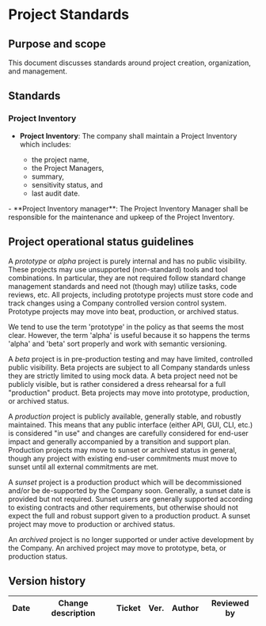 # Project Standards

## Purpose and scope

This document discusses standards around project creation, organization, and management.

## Standards

### Project Inventory

- <span id="9972BE87-DAAD-4355-9F7C-F3E52AB8E7C1">**Project Inventory**: The company shall maintain a Project Inventory which includes:
  - the project name,
  - the Project Managers,
  - summary,
  - sensitivity status, and
  - last audit date.
</span>
- <span id="72D40083-4642-4051-BBE6-05A55DEE439B">**Project Inventory manager**: The <role>Project Inventory Manager</role> shall be responsible for the maintenance and upkeep of the Project Inventory.</span>

## Project operational status guidelines

A _prototype_ or _alpha_ project is purely internal and has no public visibility. These projects may use unsupported (non-standard) tools and tool combinations. In particular, they are not required follow standard change management standards and need not (though may) utilize tasks, code reviews, etc. All projects, including prototype projects must store code and track changes using a Company controlled version control system. Prototype projects may move into beat, production, or archived status.

We tend to use the term 'prototype' in the policy as that seems the most clear. However, the term 'alpha' is useful because it so happens the terms 'alpha' and 'beta' sort properly and work with semantic versioning.

A _beta_ project is in pre-production testing and may have limited, controlled public visibility. Beta projects are subject to all Company standards unless they are strictly limited to using mock data. A beta project need not be publicly visible, but is rather considered a dress rehearsal for a full "production" product. Beta projects may move into prototype, production, or archived status.

A _production_ project is publicly available, generally stable, and robustly maintained. This means that any public interface (either API, GUI, CLI, etc.) is considered "in use" and changes are carefully considered for end-user impact and generally accompanied by a transition and support plan. Production projects may move to sunset or archived status in general, though any project with existing end-user commitments must move to sunset until all external commitments are met.

A _sunset_ project is a production product which will be decommissioned and/or be de-supported by the Company soon. Generally, a sunset date is provided but not required. Sunset users are generally supported according to existing contracts and other requirements, but otherwise should not expect the full and robust support given to a production product. A sunset project may move to production or archived status.

An _archived_ project is no longer supported or under active development by the Company. An archived project may move to prototype, beta, or production status.

## Version history

Date | Change description | Ticket | Ver. | Author | Reviewed by
-----|--------------------|--------|------------|--------|-------------
